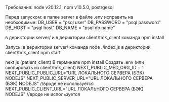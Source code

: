 Требования:
node v20.12.1,
npm v10.5.0,
postrgesql

Перед запуском:
в папке server в файле .env исправить на необходимые:
DB_USER = "psql user"
DB_PASSWORD = "psql password"
DB_HOST = "psql host"
DB_NAME = "psql db name"

в дериктории server/ и в дериктории client/tmk_client команда
npm install 

Запуск:
в дериктории server/ команда 
node ./index.js
в дериктории client/tmk_client
npm start


next js (patient_client)
В терминале npm install
Создать .env (или скопировать из client/tmk_client)
NEXT_PUBLIC_MED_ORG_ID = 1
NEXT_PUBLIC_PUBLIC_URL="URL ЛОКАЛЬНОГО СЕРВЕРА (БЭК) NODEJS"
NEXT_PUBLIC_SERVER_URL="URL ЛОКАЛЬНОГО СЕРВЕРА (БЭК) NODEJS" //вроде не используется
NEXT_PUBLIC_CLIENT_URL="URL ЛОКАЛЬНОГО СЕРВЕРА (БЭК) NODEJS" //вроде не используется
